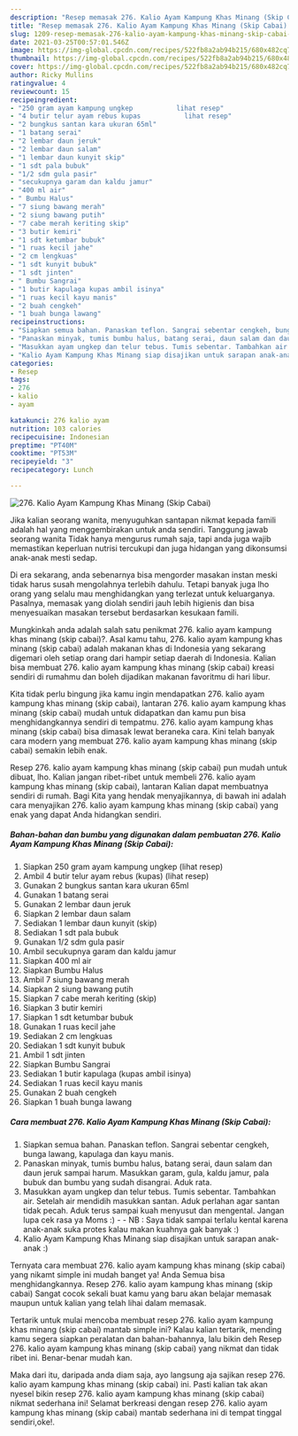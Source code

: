 ```yaml
---
description: "Resep memasak 276. Kalio Ayam Kampung Khas Minang (Skip Cabai) Sederhana Untuk Jualan"
title: "Resep memasak 276. Kalio Ayam Kampung Khas Minang (Skip Cabai) Sederhana Untuk Jualan"
slug: 1209-resep-memasak-276-kalio-ayam-kampung-khas-minang-skip-cabai-sederhana-untuk-jualan
date: 2021-03-25T00:57:01.546Z
image: https://img-global.cpcdn.com/recipes/522fb8a2ab94b215/680x482cq70/276-kalio-ayam-kampung-khas-minang-skip-cabai-foto-resep-utama.jpg
thumbnail: https://img-global.cpcdn.com/recipes/522fb8a2ab94b215/680x482cq70/276-kalio-ayam-kampung-khas-minang-skip-cabai-foto-resep-utama.jpg
cover: https://img-global.cpcdn.com/recipes/522fb8a2ab94b215/680x482cq70/276-kalio-ayam-kampung-khas-minang-skip-cabai-foto-resep-utama.jpg
author: Ricky Mullins
ratingvalue: 4
reviewcount: 15
recipeingredient:
- "250 gram ayam kampung ungkep           lihat resep"
- "4 butir telur ayam rebus kupas           lihat resep"
- "2 bungkus santan kara ukuran 65ml"
- "1 batang serai"
- "2 lembar daun jeruk"
- "2 lembar daun salam"
- "1 lembar daun kunyit skip"
- "1 sdt pala bubuk"
- "1/2 sdm gula pasir"
- "secukupnya garam dan kaldu jamur"
- "400 ml air"
- " Bumbu Halus"
- "7 siung bawang merah"
- "2 siung bawang putih"
- "7 cabe merah keriting skip"
- "3 butir kemiri"
- "1 sdt ketumbar bubuk"
- "1 ruas kecil jahe"
- "2 cm lengkuas"
- "1 sdt kunyit bubuk"
- "1 sdt jinten"
- " Bumbu Sangrai"
- "1 butir kapulaga kupas ambil isinya"
- "1 ruas kecil kayu manis"
- "2 buah cengkeh"
- "1 buah bunga lawang"
recipeinstructions:
- "Siapkan semua bahan. Panaskan teflon. Sangrai sebentar cengkeh, bunga lawang, kapulaga dan kayu manis."
- "Panaskan minyak, tumis bumbu halus, batang serai, daun salam dan daun jeruk sampai harum. Masukkan garam, gula, kaldu jamur, pala bubuk dan bumbu yang sudah disangrai. Aduk rata."
- "Masukkan ayam ungkep dan telur tebus. Tumis sebentar. Tambahkan air. Setelah air mendidih masukkan santan. Aduk perlahan agar santan tidak pecah. Aduk terus sampai kuah menyusut dan mengental. Jangan lupa cek rasa ya Moms :)  NB : Saya tidak sampai terlalu kental karena anak-anak suka protes kalau makan kuahnya gak banyak :)"
- "Kalio Ayam Kampung Khas Minang siap disajikan untuk sarapan anak-anak :)"
categories:
- Resep
tags:
- 276
- kalio
- ayam

katakunci: 276 kalio ayam 
nutrition: 103 calories
recipecuisine: Indonesian
preptime: "PT40M"
cooktime: "PT53M"
recipeyield: "3"
recipecategory: Lunch

---
```



![276. Kalio Ayam Kampung Khas Minang (Skip Cabai)](https://img-global.cpcdn.com/recipes/522fb8a2ab94b215/680x482cq70/276-kalio-ayam-kampung-khas-minang-skip-cabai-foto-resep-utama.jpg)

Jika kalian seorang wanita, menyuguhkan santapan nikmat kepada famili adalah hal yang menggembirakan untuk anda sendiri. Tanggung jawab seorang  wanita Tidak hanya mengurus rumah saja, tapi anda juga wajib memastikan keperluan nutrisi tercukupi dan juga hidangan yang dikonsumsi anak-anak mesti sedap.

Di era  sekarang, anda sebenarnya bisa mengorder masakan instan meski tidak harus susah mengolahnya terlebih dahulu. Tetapi banyak juga lho orang yang selalu mau menghidangkan yang terlezat untuk keluarganya. Pasalnya, memasak yang diolah sendiri jauh lebih higienis dan bisa menyesuaikan masakan tersebut berdasarkan kesukaan famili. 



Mungkinkah anda adalah salah satu penikmat 276. kalio ayam kampung khas minang (skip cabai)?. Asal kamu tahu, 276. kalio ayam kampung khas minang (skip cabai) adalah makanan khas di Indonesia yang sekarang digemari oleh setiap orang dari hampir setiap daerah di Indonesia. Kalian bisa membuat 276. kalio ayam kampung khas minang (skip cabai) kreasi sendiri di rumahmu dan boleh dijadikan makanan favoritmu di hari libur.

Kita tidak perlu bingung jika kamu ingin mendapatkan 276. kalio ayam kampung khas minang (skip cabai), lantaran 276. kalio ayam kampung khas minang (skip cabai) mudah untuk didapatkan dan kamu pun bisa menghidangkannya sendiri di tempatmu. 276. kalio ayam kampung khas minang (skip cabai) bisa dimasak lewat beraneka cara. Kini telah banyak cara modern yang membuat 276. kalio ayam kampung khas minang (skip cabai) semakin lebih enak.

Resep 276. kalio ayam kampung khas minang (skip cabai) pun mudah untuk dibuat, lho. Kalian jangan ribet-ribet untuk membeli 276. kalio ayam kampung khas minang (skip cabai), lantaran Kalian dapat membuatnya sendiri di rumah. Bagi Kita yang hendak menyajikannya, di bawah ini adalah cara menyajikan 276. kalio ayam kampung khas minang (skip cabai) yang enak yang dapat Anda hidangkan sendiri.

<!--inarticleads1-->

##### Bahan-bahan dan bumbu yang digunakan dalam pembuatan 276. Kalio Ayam Kampung Khas Minang (Skip Cabai):

1. Siapkan 250 gram ayam kampung ungkep           (lihat resep)
1. Ambil 4 butir telur ayam rebus (kupas)           (lihat resep)
1. Gunakan 2 bungkus santan kara ukuran 65ml
1. Gunakan 1 batang serai
1. Gunakan 2 lembar daun jeruk
1. Siapkan 2 lembar daun salam
1. Sediakan 1 lembar daun kunyit (skip)
1. Sediakan 1 sdt pala bubuk
1. Gunakan 1/2 sdm gula pasir
1. Ambil secukupnya garam dan kaldu jamur
1. Siapkan 400 ml air
1. Siapkan  Bumbu Halus
1. Ambil 7 siung bawang merah
1. Siapkan 2 siung bawang putih
1. Siapkan 7 cabe merah keriting (skip)
1. Siapkan 3 butir kemiri
1. Siapkan 1 sdt ketumbar bubuk
1. Gunakan 1 ruas kecil jahe
1. Sediakan 2 cm lengkuas
1. Sediakan 1 sdt kunyit bubuk
1. Ambil 1 sdt jinten
1. Siapkan  Bumbu Sangrai
1. Sediakan 1 butir kapulaga (kupas ambil isinya)
1. Sediakan 1 ruas kecil kayu manis
1. Gunakan 2 buah cengkeh
1. Siapkan 1 buah bunga lawang




<!--inarticleads2-->

##### Cara membuat 276. Kalio Ayam Kampung Khas Minang (Skip Cabai):

1. Siapkan semua bahan. Panaskan teflon. Sangrai sebentar cengkeh, bunga lawang, kapulaga dan kayu manis.
1. Panaskan minyak, tumis bumbu halus, batang serai, daun salam dan daun jeruk sampai harum. Masukkan garam, gula, kaldu jamur, pala bubuk dan bumbu yang sudah disangrai. Aduk rata.
1. Masukkan ayam ungkep dan telur tebus. Tumis sebentar. Tambahkan air. Setelah air mendidih masukkan santan. Aduk perlahan agar santan tidak pecah. Aduk terus sampai kuah menyusut dan mengental. Jangan lupa cek rasa ya Moms :) -  - NB : Saya tidak sampai terlalu kental karena anak-anak suka protes kalau makan kuahnya gak banyak :)
1. Kalio Ayam Kampung Khas Minang siap disajikan untuk sarapan anak-anak :)




Ternyata cara membuat 276. kalio ayam kampung khas minang (skip cabai) yang nikamt simple ini mudah banget ya! Anda Semua bisa menghidangkannya. Resep 276. kalio ayam kampung khas minang (skip cabai) Sangat cocok sekali buat kamu yang baru akan belajar memasak maupun untuk kalian yang telah lihai dalam memasak.

Tertarik untuk mulai mencoba membuat resep 276. kalio ayam kampung khas minang (skip cabai) mantab simple ini? Kalau kalian tertarik, mending kamu segera siapkan peralatan dan bahan-bahannya, lalu bikin deh Resep 276. kalio ayam kampung khas minang (skip cabai) yang nikmat dan tidak ribet ini. Benar-benar mudah kan. 

Maka dari itu, daripada anda diam saja, ayo langsung aja sajikan resep 276. kalio ayam kampung khas minang (skip cabai) ini. Pasti kalian tak akan nyesel bikin resep 276. kalio ayam kampung khas minang (skip cabai) nikmat sederhana ini! Selamat berkreasi dengan resep 276. kalio ayam kampung khas minang (skip cabai) mantab sederhana ini di tempat tinggal sendiri,oke!.

